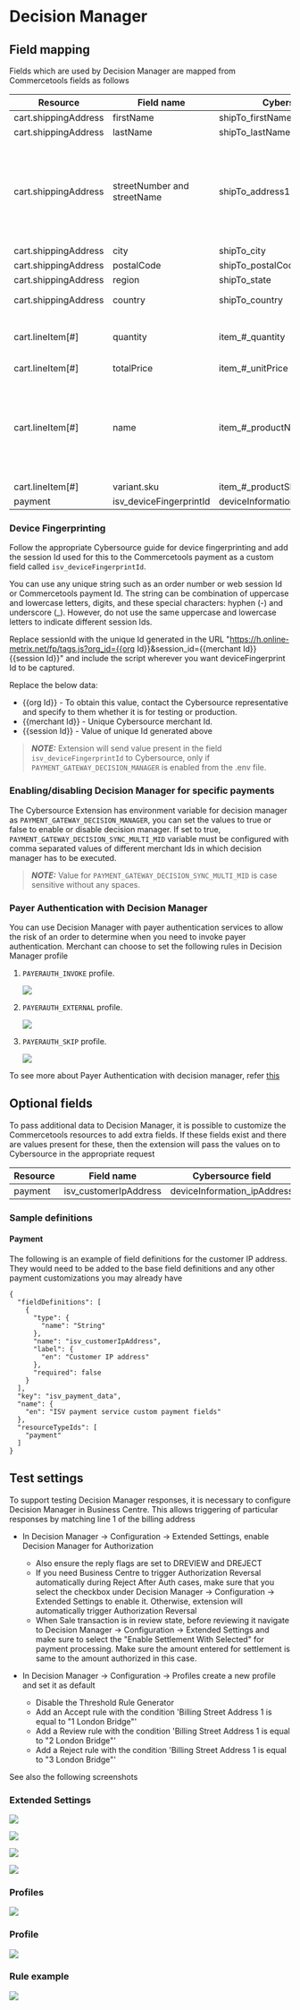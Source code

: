 # Decision Manager

## Field mapping

Fields which are used by Decision Manager are mapped from Commercetools fields as follows

| Resource          | Field name   | Cybersource field | Notes |
| ----------------- | ------------ | ----------------- | ------|
| cart.shippingAddress        | firstName | shipTo_firstName     | |
| cart.shippingAddress | lastName | shipTo_lastName    | |
| cart.shippingAddress | streetNumber and streetName | shipTo_address1    | If both fields have values they are concatenated with a space. Otherwise the value of the defined field is used|
| cart.shippingAddress | city | shipTo_city    | |
| cart.shippingAddress | postalCode | shipTo_postalCode    | |
| cart.shippingAddress | region | shipTo_state    | |
| cart.shippingAddress | country | shipTo_country    | 2 letter ISO code |
| cart.lineItem[#] | quantity | item_#_quantity    | Each line item in the cart is mapped |
| cart.lineItem[#] | totalPrice | item_#_unitPrice    |  |
| cart.lineItem[#] | name | item_#_productName    | Name is a localise string property. We use the cart locale to decide which value to extract |
| cart.lineItem[#] | variant.sku | item_#_productSKU    |  |
| payment | isv_deviceFingerprintId | deviceInformation_fingerprintSessionId    |  |

### Device Fingerprinting

Follow the appropriate Cybersource guide for device fingerprinting and add the session Id used for this to the Commercetools payment as a custom field called `isv_deviceFingerprintId`. 

You can use any unique string such as an order number or web session Id or Commercetools payment Id. The string can be combination of uppercase and lowercase letters, digits, and these special characters: hyphen (-) and underscore (_). However, do not use the same uppercase and lowercase letters to indicate different session Ids. 

Replace sessionId with the unique Id generated in the URL "https://h.online-metrix.net/fp/tags.js?org_id={{org Id}}&session_id={{merchant Id}}{{session Id}}" and include the script wherever you want deviceFingerprint Id to be captured.

Replace the below data:
- {{org Id}} - To obtain this value, contact the Cybersource representative and specify to them whether it is for testing or production. 
- {{merchant Id}} - Unique Cybersource merchant Id. 
- {{session Id}} - Value of unique Id generated above

> **_NOTE:_** Extension will send value present in the field `isv_deviceFingerprintId` to Cybersource, only if `PAYMENT_GATEWAY_DECISION_MANAGER` is enabled from the .env file. 

### Enabling/disabling Decision Manager for specific payments

The Cybersource Extension has environment variable for decision manager as `PAYMENT_GATEWAY_DECISION_MANAGER`, you can set the values to true or false to enable or disable decision manager. If set to true, `PAYMENT_GATEWAY_DECISION_SYNC_MULTI_MID` variable must be configured with comma separated values of different merchant Ids in which decision manager has to be executed.

> **_NOTE:_** Value for `PAYMENT_GATEWAY_DECISION_SYNC_MULTI_MID` is case sensitive without any spaces.

### Payer Authentication with Decision Manager
 
You can use Decision Manager with payer authentication services to allow the risk of an order to determine when you need to invoke payer authentication. 
Merchant can choose to set the following rules in Decision Manager profile

1. `PAYERAUTH_INVOKE` profile.

   ![](./images/Payer_Auth_Invoke.png)
2. `PAYERAUTH_EXTERNAL` profile.

   ![](./images/Payer_Auth_External.png)
3. `PAYERAUTH_SKIP` profile.

   ![](./images/Payer_Auth_Skip.png)

To see more about Payer Authentication with decision manager, refer [this](https://ebc.cybersource.com/content/ebc/docs/cybs/en-us/html/dm-develop/developer/all/so/oxy_ex-1/topics/c_Using_DM_With_Payer_Auth.html)

## Optional fields

To pass additional data to Decision Manager, it is possible to customize the Commercetools resources to add extra fields. If these fields exist and there are values present for these, then the extension will pass the values on to Cybersource in the appropriate request

| Resource          | Field name   | Cybersource field | 
| ----------------- | ------------ | ----------------- |
| payment        | isv_customerIpAddress | deviceInformation_ipAddress |

### Sample definitions

#### Payment

The following is an example of field definitions for the customer IP address. They would need to be added to the base field definitions and any other payment customizations you may already have

    {
      "fieldDefinitions": [
        {
          "type": {
            "name": "String"
          },
          "name": "isv_customerIpAddress",
          "label": {
            "en": "Customer IP address"
          },
          "required": false
        }
      ],
      "key": "isv_payment_data",
      "name": {
        "en": "ISV payment service custom payment fields"
      },
      "resourceTypeIds": [
        "payment"
      ]
    }

## Test settings

To support testing Decision Manager responses, it is necessary to configure Decision Manager in Business Centre. This allows triggering of particular responses by matching line 1 of the billing address

- In Decision Manager → Configuration → Extended Settings, enable
  Decision Manager for Authorization
  - Also ensure the reply flags are set to DREVIEW and DREJECT
  - If you need Business Centre to trigger Authorization Reversal automatically during Reject After Auth cases, make sure that you select the checkbox under Decision Manager → Configuration → Extended Settings to enable it. Otherwise, extension will automatically trigger Authorization Reversal
  - When Sale transaction is in review state, before reviewing it navigate to Decision Manager → Configuration → Extended Settings and make sure to select the "Enable Settlement With Selected" for payment processing. Make sure the amount entered for settlement is same to the amount authorized in this case.

- In Decision Manager → Configuration → Profiles create a new profile
  and set it as default
  - Disable the Threshold Rule Generator
  - Add an Accept rule with the condition 'Billing Street Address 1 is equal to "1 London Bridge"'
  - Add a Review rule with the condition 'Billing Street Address 1 is equal to "2 London Bridge"'
  - Add a Reject rule with the condition 'Billing Street Address 1 is equal to "3 London Bridge"'

See also the following
screenshots

### Extended Settings

![](images/966623909.png)

![](images/966688917.png)

![](images/Enable-Auth-Reverse.png)

![](images/Enable-Settlement.png)

### Profiles

![](images/966688922.png)

### Profile

![](images/966558360.png)

### Rule example

![](images/966819993.png)